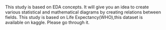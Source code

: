 This study is based on EDA concepts.
It will give you an idea to create various statistical and mathematical diagrams by creating relations between fields.
This study is based on Life Expectancy(WHO),this dataset is available on kaggle.
Please go through it.
